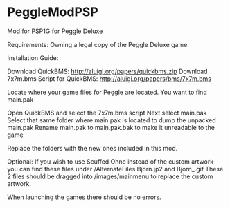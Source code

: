 # PeggleModPSP
Mod for PSP1G for Peggle Deluxe

Requirements: Owning a legal copy of the Peggle Deluxe game.

Installation Guide:

Download QuickBMS: http://aluigi.org/papers/quickbms.zip
Download 7x7m.bms Script for QuickBMS: http://aluigi.org/papers/bms/7x7m.bms

Locate where your game files for Peggle are located. You want to find main.pak

Open QuickBMS and select the 7x7m.bms script
Next select main.pak
Select that same folder where main.pak is located to dump the unpacked main.pak
Rename main.pak to main.pak.bak to make it unreadable to the game

Replace the folders with the new ones included in this mod. 

Optional: If you wish to use Scuffed Ohne instead of the custom artwork you can find these files under /AlternateFiles Bjorn.jp2 and Bjorn_.gif 
These 2 files should be dragged into /images/mainmenu to replace the custom artwork. 

When launching the games there should be no errors.
